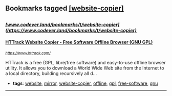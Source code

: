 ## Bookmarks tagged [[website-copier]](https://www.codever.land/search?q=[website-copier])

_<sup><sup>[www.codever.land/bookmarks/t/website-copier](https://www.codever.land/bookmarks/t/website-copier)</sup></sup>_
---
#### [HTTrack Website Copier - Free Software Offline Browser (GNU GPL)](https://www.httrack.com/)
_<sup>https://www.httrack.com/</sup>_

HTTrack is a free (GPL, libre/free software) and easy-to-use offline browser utility. It allows you to download a World Wide Web site from the Internet to a local directory, building recursively all d...
* **tags**: [website](../tagged/website.md), [mirror](../tagged/mirror.md), [website-copier](../tagged/website-copier.md), [offline](../tagged/offline.md), [gpl](../tagged/gpl.md), [free-software](../tagged/free-software.md), [gnu](../tagged/gnu.md)
---
